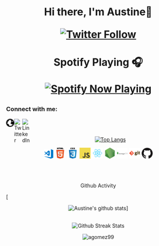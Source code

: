<h1 align="center"><h1 align="center"> Hi there, I'm Austine👋

[<p align="center"><p align="center">![Twitter Follow](https://img.shields.io/twitter/follow/austine_gomez?color=1DA1F2&logo=twitter&style=for-the-badge)](https://twitter.com/intent/follow?screen_name=austine_gomez)

<h1 align="center"><h1 align="center">Spotify Playing 🎧
  
[<p align="center"><p align="center"><img src="https://spotify-now-playing-woad.vercel.app/api/spotify-playing" alt="Spotify Now Playing" width="350"/>](https://open.spotify.com/user/126549782)

### Connect with me:

[<img align="left" alt="website" width="22px" src="https://raw.githubusercontent.com/iconic/open-iconic/master/svg/globe.svg" />][website]
[<img align="left" alt="Twitter" width="22px" src="https://cdn.jsdelivr.net/npm/simple-icons@v3/icons/twitter.svg" />][twitter]
[<img align="left" alt="LinkedIn" width="22px" src="https://cdn.jsdelivr.net/npm/simple-icons@v3/icons/linkedin.svg" />][linkedin]
<br>
<br>

[<p align="center"><p align="center">![Top Langs](https://github-readme-stats.vercel.app/api/top-langs/?username=agomez99&layout=compact)](https://github.com/agomez99/github-readme-stats)



<p align="center">
<img alt="Visual Studio Code" width="26px" src="https://raw.githubusercontent.com/github/explore/80688e429a7d4ef2fca1e82350fe8e3517d3494d/topics/visual-studio-code/visual-studio-code.png" />
<img  alt="HTML5" width="30px" src="https://raw.githubusercontent.com/github/explore/80688e429a7d4ef2fca1e82350fe8e3517d3494d/topics/html/html.png" />
<img  alt="CSS3" width="30px" src="https://raw.githubusercontent.com/github/explore/80688e429a7d4ef2fca1e82350fe8e3517d3494d/topics/css/css.png" />
<img alt="JavaScript" width="30px" src="https://raw.githubusercontent.com/github/explore/80688e429a7d4ef2fca1e82350fe8e3517d3494d/topics/javascript/javascript.png" />
<img  alt="React" width="30px" src="https://raw.githubusercontent.com/github/explore/80688e429a7d4ef2fca1e82350fe8e3517d3494d/topics/react/react.png" />
<img  alt="Node.js" width="30px" src="https://raw.githubusercontent.com/github/explore/80688e429a7d4ef2fca1e82350fe8e3517d3494d/topics/nodejs/nodejs.png" />
<img  alt="MongoDB" width="30px" src="https://raw.githubusercontent.com/github/explore/80688e429a7d4ef2fca1e82350fe8e3517d3494d/topics/mongodb/mongodb.png" />
<img  alt="Git" width="30px" src="https://raw.githubusercontent.com/github/explore/80688e429a7d4ef2fca1e82350fe8e3517d3494d/topics/git/git.png" />
<img  alt="GitHub" width="30px" src="https://raw.githubusercontent.com/github/explore/78df643247d429f6cc873026c0622819ad797942/topics/github/github.png" />
</p>
<br>
<br>

<p align="center"><p align="center">Github  Activity

[<p align="center"><p align="center">![Austine's github stats](https://github-readme-stats.agomez99.vercel.app/api?username=agomez99&show_icons=true&theme=tokyonight)]
<br>
<br>


<p align="center"><p align="center"><img width="500" src="https://github-readme-streak-stats.herokuapp.com/?user=agomez99" alt="Github Streak Stats">
<br
<br>

<p align="center"><p align="center"> <img src="https://komarev.com/ghpvc/?username=agomez99" alt="agomez99"/>
<br>
<br>


[website]: https://austinegomez.herokuapp.com/
[twitter]: https://twitter.com/austine_gomez
[linkedin]: https://www.linkedin.com/in/austine-gomez/

